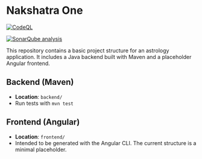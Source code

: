 # Nakshatra One
[![CodeQL](https://github.com/hashan-silva/nakshatra-one/actions/workflows/github-code-scanning/codeql/badge.svg)](https://github.com/hashan-silva/nakshatra-one/actions/workflows/github-code-scanning/codeql)

[![SonarQube analysis](https://github.com/hashan-silva/nakshatra-one/actions/workflows/sonarqube.yml/badge.svg)](https://github.com/hashan-silva/nakshatra-one/actions/workflows/sonarqube.yml)

This repository contains a basic project structure for an astrology application.
It includes a Java backend built with Maven and a placeholder Angular frontend.

## Backend (Maven)
* **Location**: `backend/`
* Run tests with `mvn test`

## Frontend (Angular)
* **Location**: `frontend/`
* Intended to be generated with the Angular CLI. The current structure is a minimal placeholder.
